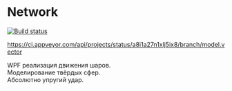 # Network
[![Build status](https://ci.appveyor.com/api/projects/status/a8i1a27n1xlj5ix8/branch/model.vector?svg=true)](https://ci.appveyor.com/project/Tais1990/network-luh3g/branch/model.vector)

https://ci.appveyor.com/api/projects/status/a8i1a27n1xlj5ix8/branch/model.vector

WPF реализация движения шаров.<br>
Моделирование твёрдых сфер.<br>
Абсолютно упругий удар.<br>
